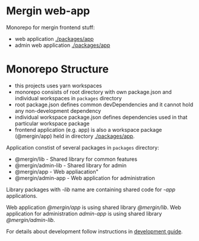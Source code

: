 # Mergin web-app

Monorepo for mergin frontend stuff:

- web application [./packages/app](./packages/app)
- admin web application [./packages/app](./packages/admin-app)

# Monorepo Structure

* this projects uses yarn workspaces
* monorepo consists of root directory with own package.json and individual workspaces in `packages` directory
* root package.json defines common devDependencies and it cannot hold any non-development dependency
* individual workspace package.json defines dependencies used in that particular workspace package
* frontend application (e.g. app) is also a workspace package (@mergin/app) held in directory [./packages/app](./packages/app).

Application constist of several packages in `packages` directory:

- @mergin/lib - Shared library for common features
- @mergin/admin-lib - Shared library for admin
- @mergin/app - Web appliacation"
- @mergin/admin-app - Web application for administration

Library packages with *-lib* name are containing shared code for *-app* applications.

Web application *@mergin/app* is using shared library *@mergin/lib*. Web application for administration *admin-app* is using shared library *@mergin/admin-lib*.

For details about development follow instructions in [development guide](../development.md).